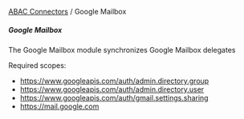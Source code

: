 <a href="javascript:void(0)" class="help-trigger"
data-helpkey="SysPage_AbacConnector">ABAC Connectors</a> / Google
Mailbox

##### Google Mailbox

The Google Mailbox module synchronizes Google Mailbox delegates

Required scopes:

-   https://www.googleapis.com/auth/admin.directory.group
-   https://www.googleapis.com/auth/admin.directory.user
-   https://www.googleapis.com/auth/gmail.settings.sharing
-   https://mail.google.com
